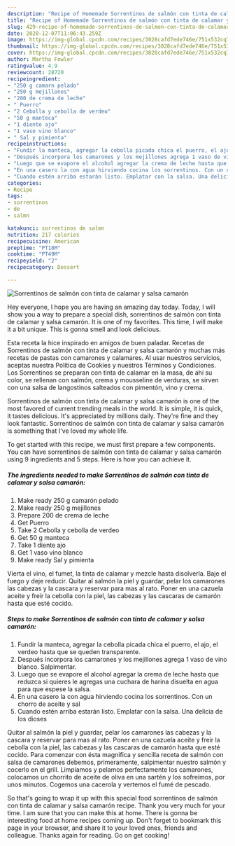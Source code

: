 ```yaml
---
description: "Recipe of Homemade Sorrentinos de salmón con tinta de calamar y salsa camarón"
title: "Recipe of Homemade Sorrentinos de salmón con tinta de calamar y salsa camarón"
slug: 429-recipe-of-homemade-sorrentinos-de-salmon-con-tinta-de-calamar-y-salsa-camaron
date: 2020-12-07T11:06:43.259Z
image: https://img-global.cpcdn.com/recipes/3028cafd7ede746e/751x532cq70/sorrentinos-de-salmon-con-tinta-de-calamar-y-salsa-camaron-foto-principal.jpg
thumbnail: https://img-global.cpcdn.com/recipes/3028cafd7ede746e/751x532cq70/sorrentinos-de-salmon-con-tinta-de-calamar-y-salsa-camaron-foto-principal.jpg
cover: https://img-global.cpcdn.com/recipes/3028cafd7ede746e/751x532cq70/sorrentinos-de-salmon-con-tinta-de-calamar-y-salsa-camaron-foto-principal.jpg
author: Martha Fowler
ratingvalue: 4.9
reviewcount: 28720
recipeingredient:
- "250 g camarn pelado"
- "250 g mejillones"
- "200 de crema de leche"
- " Puerro"
- "2 Cebolla y cebolla de verdeo"
- "50 g manteca"
- "1 diente ajo"
- "1 vaso vino blanco"
- " Sal y pimienta"
recipeinstructions:
- "Fundir la manteca, agregar la cebolla picada chica el puerro, el ajo, el verdeo hasta que se queden transparente."
- "Después incorpora los camarones y los mejillones agrega 1 vaso de vino blanco. Salpimentar."
- "Luego que se evapore el alcohol agregar la crema de leche hasta que reduzca si quieres le agregas una cuchara de harina disuelta en agua para que espese la salsa."
- "En una casero la con agua hirviendo cocina los sorrentinos. Con un chorro de aceite y sal"
- "Cuando estén arriba estarán listo. Emplatar con la salsa. Una delicia de los dioses"
categories:
- Recipe
tags:
- sorrentinos
- de
- salmn

katakunci: sorrentinos de salmn 
nutrition: 217 calories
recipecuisine: American
preptime: "PT18M"
cooktime: "PT49M"
recipeyield: "2"
recipecategory: Dessert

---
```



![Sorrentinos de salmón con tinta de calamar y salsa camarón](https://img-global.cpcdn.com/recipes/3028cafd7ede746e/751x532cq70/sorrentinos-de-salmon-con-tinta-de-calamar-y-salsa-camaron-foto-principal.jpg)

Hey everyone, I hope you are having an amazing day today. Today, I will show you a way to prepare a special dish, sorrentinos de salmón con tinta de calamar y salsa camarón. It is one of my favorites. This time, I will make it a bit unique. This is gonna smell and look delicious.

Esta receta la hice inspirado en amigos de buen paladar. Recetas de Sorrentinos de salmón con tinta de calamar y salsa camarón y muchas más recetas de pastas con camarones y calamares. Al usar nuestros servicios, aceptas nuestra Política de Cookies y nuestros Términos y Condiciones. Los Sorrentinos se preparan con tinta de calamar en la masa, de ahí su color, se rellenan con salmón, crema y mousseline de verduras, se sirven con una salsa de langostinos salteados con pimentón, vino y crema.

Sorrentinos de salmón con tinta de calamar y salsa camarón is one of the most favored of current trending meals in the world. It is simple, it is quick, it tastes delicious. It's appreciated by millions daily. They're fine and they look fantastic. Sorrentinos de salmón con tinta de calamar y salsa camarón is something that I've loved my whole life.


To get started with this recipe, we must first prepare a few components. You can have sorrentinos de salmón con tinta de calamar y salsa camarón using 9 ingredients and 5 steps. Here is how you can achieve it.

<!--inarticleads1-->

##### The ingredients needed to make Sorrentinos de salmón con tinta de calamar y salsa camarón:

1. Make ready 250 g camarón pelado
1. Make ready 250 g mejillones
1. Prepare 200 de crema de leche
1. Get  Puerro
1. Take 2 Cebolla y cebolla de verdeo
1. Get 50 g manteca
1. Take 1 diente ajo
1. Get 1 vaso vino blanco
1. Make ready  Sal y pimienta


Vierta el vino, el fumet, la tinta de calamar y mezcle hasta disolverla. Baje el fuego y deje reducir. Quitar al salmón la piel y guardar, pelar los camarones las cabezas y la cascara y reservar para mas al rato. Poner en una cazuela aceite y freír la cebolla con la piel, las cabezas y las cascaras de camarón hasta que esté cocido. 

<!--inarticleads2-->

##### Steps to make Sorrentinos de salmón con tinta de calamar y salsa camarón:

1. Fundir la manteca, agregar la cebolla picada chica el puerro, el ajo, el verdeo hasta que se queden transparente.
1. Después incorpora los camarones y los mejillones agrega 1 vaso de vino blanco. Salpimentar.
1. Luego que se evapore el alcohol agregar la crema de leche hasta que reduzca si quieres le agregas una cuchara de harina disuelta en agua para que espese la salsa.
1. En una casero la con agua hirviendo cocina los sorrentinos. Con un chorro de aceite y sal
1. Cuando estén arriba estarán listo. Emplatar con la salsa. Una delicia de los dioses


Quitar al salmón la piel y guardar, pelar los camarones las cabezas y la cascara y reservar para mas al rato. Poner en una cazuela aceite y freír la cebolla con la piel, las cabezas y las cascaras de camarón hasta que esté cocido. Para comenzar con ésta magnifica y sencilla receta de salmón con salsa de camarones debemos, primeramente, salpimentar nuestro salmón y cocerlo en el grill. Limpiamos y pelamos perfectamente los camarones, colocamos un chorrito de aceite de oliva en una sartén y los sofreímos, por unos minutos. Cogemos una cacerola y vertemos el fumé de pescado. 

So that's going to wrap it up with this special food sorrentinos de salmón con tinta de calamar y salsa camarón recipe. Thank you very much for your time. I am sure that you can make this at home. There is gonna be interesting food at home recipes coming up. Don't forget to bookmark this page in your browser, and share it to your loved ones, friends and colleague. Thanks again for reading. Go on get cooking!
